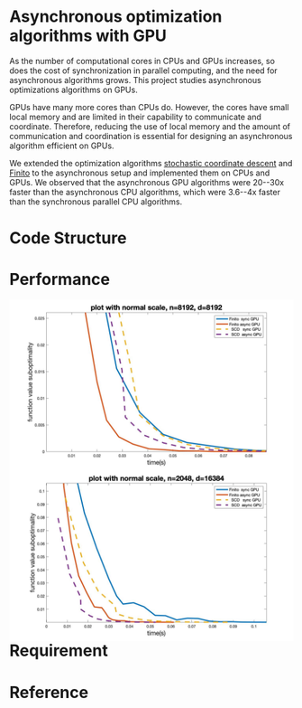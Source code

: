 # Asynchronous optimization algorithms with GPU
As the number of computational cores in CPUs and GPUs increases, so
does the cost of synchronization in parallel computing, and the need
for asynchronous algorithms grows. This project studies asynchronous
optimizations algorithms on GPUs.

GPUs have many more cores than CPUs do. However, the cores have small
local memory and are limited in their capability to communicate and
coordinate. Therefore, reducing the use of local memory and the amount
of communication and coordination is essential for designing an
asynchronous algorithm efficient on GPUs.

We extended the optimization algorithms [stochastic coordinate descent](https://arxiv.org/abs/1311.1873)
and [Finito](https://arxiv.org/abs/1407.2710) to the asynchronous setup and implemented them on CPUs and
GPUs. We observed that the asynchronous GPU algorithms were 20--30x
faster than the asynchronous CPU algorithms, which were 3.6--4x faster
than the synchronous parallel CPU algorithms.

# Code Structure

# Performance
<img style="float: right;" src="figure_for_README/plot_8192_8192.jpg"/>
<img style="float: left;" src="figure_for_README/plot_2048_16384.jpg"/>
<!-- ![image alt >](/) -->
<!-- ![image alt <](/figure_for_README/plot_2048_16384.jpg) -->

# Requirement

# Reference
